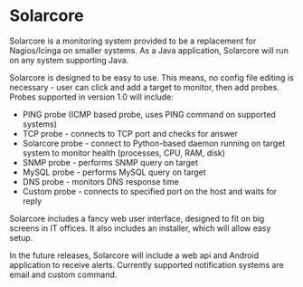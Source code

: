 Solarcore
=========

Solarcore is a monitoring system provided to be a replacement for Nagios/Icinga on smaller systems. As a Java application, Solarcore will run on any system supporting Java. 

Solarcore is designed to be easy to use. This means, no config file editing is necessary - user can click and add a target to monitor, then add probes. Probes supported in version 1.0 will include:

- PING probe (ICMP based probe, uses PING command on supported systems)
- TCP probe - connects to TCP port and checks for answer
- Solarcore probe - connect to Python-based daemon running on target system to monitor health (processes, CPU, RAM, disk)
- SNMP probe - performs SNMP query on target
- MySQL probe - performs MySQL query on target
- DNS probe - monitors DNS response time
- Custom probe - connects to specified port on the host and waits for reply

Solarcore includes a fancy web user interface, designed to fit on big screens in IT offices. It also includes an installer, which will allow easy setup.

In the future releases, Solarcore will include a web api and Android application to receive alerts. Currently supported notification systems are email and custom command.
